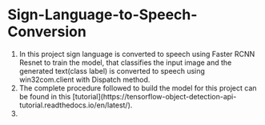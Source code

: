 # Sign-Language-to-Speech-Conversion
<ol>
<li>In this project sign language is converted to speech using Faster RCNN Resnet to train the model, that classifies the input image and the generated text(class label) is converted to speech using win32com.client with Dispatch method. </li>
<li>The complete procedure followed to build the model for this project can be found in this [tutorial](https://tensorflow-object-detection-api-tutorial.readthedocs.io/en/latest/). 
 <br></li>
  <li></li>
